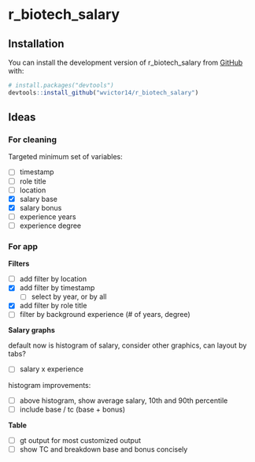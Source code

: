 # r_biotech_salary

<!-- badges: start -->

<!-- badges: end -->

## Installation

You can install the development version of r_biotech_salary from [GitHub](https://github.com/) with:

``` r
# install.packages("devtools")
devtools::install_github("wvictor14/r_biotech_salary")
```

## Ideas

### For cleaning

Targeted minimum set of variables:

-   [ ] timestamp
-   [ ] role title
-   [ ] location
-   [x] salary base
-   [x] salary bonus
-   [ ] experience years
-   [ ] experience degree

### For app

**Filters**

-   [ ] add filter by location
-   [x] add filter by timestamp
    -   [ ] select by year, or by all
-   [x] add filter by role title
-   [ ] filter by background experience (\# of years, degree)

**Salary graphs**

default now is histogram of salary, consider other graphics, can layout by tabs?

-   [ ] salary x experience

histogram improvements:

-   [ ] above histogram, show average salary, 10th and 90th percentile
-   [ ] include base / tc (base + bonus)

**Table**

-   [ ] gt output for most customized output
-   [ ] show TC and breakdown base and bonus concisely
